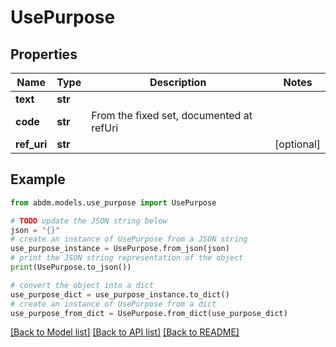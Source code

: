 # UsePurpose


## Properties

Name | Type | Description | Notes
------------ | ------------- | ------------- | -------------
**text** | **str** |  | 
**code** | **str** | From the fixed set, documented at refUri | 
**ref_uri** | **str** |  | [optional] 

## Example

```python
from abdm.models.use_purpose import UsePurpose

# TODO update the JSON string below
json = "{}"
# create an instance of UsePurpose from a JSON string
use_purpose_instance = UsePurpose.from_json(json)
# print the JSON string representation of the object
print(UsePurpose.to_json())

# convert the object into a dict
use_purpose_dict = use_purpose_instance.to_dict()
# create an instance of UsePurpose from a dict
use_purpose_from_dict = UsePurpose.from_dict(use_purpose_dict)
```
[[Back to Model list]](../README.md#documentation-for-models) [[Back to API list]](../README.md#documentation-for-api-endpoints) [[Back to README]](../README.md)


